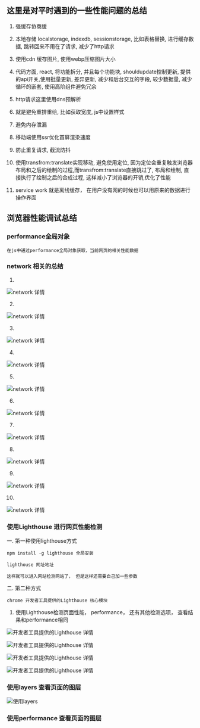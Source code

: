 ## 这里是对平时遇到的一些性能问题的总结

1. 强缓存协商缓

2. 本地存储 localstorage, indexdb, sessionstorage, 比如表格替换, 进行缓存数据, 跳转回来不用在了请求, 减少了http请求

3. 使用cdn 缓存图片, 使用webp压缩图片大小

4. 代码方面, react, 将功能拆分, 并且每个功能块, shouldupdate控制更新, 提供的api开关,使用批量更新, 差异更新, 减少和后台交互的字段, 较少数据量, 减少循环的嵌套, 使用高阶组件避免冗余

5. http请求这里使用dns预解析

6. 就是避免重排重绘, 比如获取宽度, js中设置样式

7. 避免内存泄漏

8. 移动端使用ssr优化首屏渲染速度

9. 防止重复请求, 截流防抖

10. 使用transfrom:translate实现移动, 避免使用定位, 因为定位会重复触发浏览器布局和之后的绘制的过程,而transfrom:translate直接跳过了, 布局和绘制, 直接执行了绘制之后的合成过程, 这样减小了浏览器的开销,优化了性能
11. service work 就是离线缓存， 在用户没有网的时候也可以用原来的数据进行操作界面


## 浏览器性能调试总结

### performance全局对象

```
在js中通过performance全局对象获取，当前网页的相关性能数据
```

### network 相关的总结

1.

![network 详情](./images/network-first.png)

2.

![network 详情](./images/network-block-request.jpeg)

3.

![network 详情](./images/network-load.jpeg)

4.

![network 详情](./images/network-p-log.png)

5.

![network 详情](./images/network-alltime.png)

6.

![network 详情](./images/network-screen.png)

7.

![network 详情](./images/network-time-one.png)

8.

![network 详情](./images/network-time-two.png)

9.

![network 详情](./images/network-timing.png)

10.

![network 详情](./images/network-yilai.png)

### 使用Lighthouse 进行网页性能检测

一. 第一种使用lighthouse方式
```
npm install -g lighthouse 全局安装

lighthouse 网址地址

这样就可以进入网站检测网站了， 但是这样还需要自己加一些参数
```

二. 第二种方式
```
chrome 开发者工具提供的Lighthouse 核心模块
```
1. 使用Lighthouse检测页面性能， performance， 还有其他检测选项， 查看结果和performance相同

![开发者工具提供的Lighthouse 详情](./images/lighthouse1.png)

![开发者工具提供的Lighthouse 详情](./images/lighthouse2.jpeg)

![开发者工具提供的Lighthouse 详情](./images/lighthouse3.png)

![开发者工具提供的Lighthouse 详情](./images/lighthouse4.png)


### 使用layers 查看页面的图层

![使用layers](./images/layers.png)

### 使用performance 查看页面的图层

